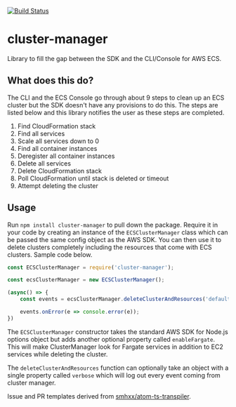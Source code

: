 [![Build Status](https://travis-ci.com/YashdalfTheGray/cluster-manager.svg?branch=master)](https://travis-ci.com/YashdalfTheGray/cluster-manager)

# cluster-manager
Library to fill the gap between the SDK and the CLI/Console for AWS ECS.

## What does this do?

The CLI and the ECS Console go through about 9 steps to clean up an ECS cluster but the SDK doesn't have any provisions to do this. The steps are listed below and this library notifies the user as these steps are completed. 

1. Find CloudFormation stack
1. Find all services
1. Scale all services down to 0
1. Find all container instances
1. Deregister all container instances
1. Delete all services
1. Delete CloudFormation stack
1. Poll CloudFormation until stack is deleted or timeout
1. Attempt deleting the cluster

## Usage

Run `npm install cluster-manager` to pull down the package. Require it in your code by creating an instance of the `ECSClusterManager` class which can be passed the same config object as the AWS SDK. You can then use it to delete clusters completely including the resources that come with ECS clusters. Sample code below.

```javascript
const ECSClusterManager = require('cluster-manager');

const ecsClusterManager = new ECSClusterManager();

(async() => {
    const events = ecsClusterManager.deleteClusterAndResources('default');

    events.onError(e => console.error(e));
})
```

The `ECSClusterManager` constructor takes the standard AWS SDK for Node.js options object but adds another optional property called `enableFargate`. This will make ClusterManager look for Fargate services in addition to EC2 services while deleting the cluster.

The `deleteClusterAndResources` function can optionally take an object with a single property called `verbose` which will log out every event coming from cluster manager. 

Issue and PR templates derived from [smhxx/atom-ts-transpiler](https://github.com/smhxx/atom-ts-transpiler).

